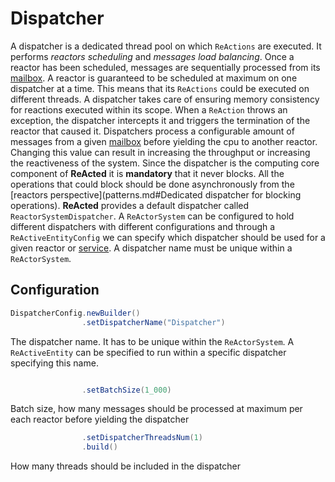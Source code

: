 # Dispatcher 

A dispatcher is a dedicated thread pool on which `ReActions` are executed. It performs *reactors scheduling* and 
*messages load balancing*. Once a reactor has been scheduled, messages are sequentially processed from its [mailbox](mailboxes.md).
A reactor is guaranteed to be scheduled at maximum on one dispatcher at a time. This means that its `ReActions` could
be executed on different threads. A dispatcher takes care of ensuring memory consistency for reactions executed within
its scope. When a `ReAction` throws an exception, the dispatcher intercepts it and triggers the termination of the reactor
that caused it. Dispatchers process a configurable amount of messages from a given [mailbox](mailboxes.md) before yielding the
cpu to another reactor. Changing this value can result in increasing the throughput or increasing the reactiveness
of the system.
Since the dispatcher is the computing core component of **ReActed** it is **mandatory** that it never blocks.
All the operations that could block should be done asynchronously from the [reactors perspective](patterns.md#Dedicated dispatcher for blocking operations).
**ReActed** provides a default dispatcher called `ReactorSystemDispatcher`. A `ReActorSystem` can be configured to hold
different dispatchers with different configurations and through a `ReActiveEntityConfig` we can specify which dispatcher
should be used for a given reactor or [service](services.md). A dispatcher name must be unique within a `ReActorSystem`.

## Configuration

```java
DispatcherConfig.newBuilder()
                .setDispatcherName("Dispatcher")
```
The dispatcher name. It has to be unique within the `ReActorSystem`. A `ReActiveEntity` can be specified to run within
a specific dispatcher specifying this name.
```java

                .setBatchSize(1_000)
```
Batch size, how many messages should be processed at maximum per each reactor before yielding the dispatcher
```java
                .setDispatcherThreadsNum(1)
                .build()
```
How many threads should be included in the dispatcher



